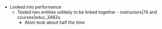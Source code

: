 - Looked into performance
    - Tested two entities unlikely to be linked together
		    - instructors|74 and courses|educ_3482u
        - Atom took about half the time
